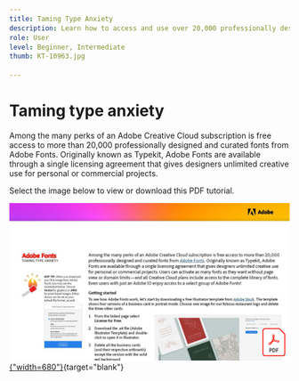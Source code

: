```yaml
---
title: Taming Type Anxiety
description: Learn how to access and use over 20,000 professionally designed fonts in Creative Cloud
role: User
level: Beginner, Intermediate
thumb: KT-10963.jpg

---
```

# Taming type anxiety

Among the many perks of an Adobe Creative Cloud subscription is free access to more than 20,000 professionally designed and curated fonts from Adobe Fonts. Originally known as Typekit, Adobe Fonts are available through a single licensing agreement that gives designers unlimited creative use for personal or commercial projects.

Select the image below to view or download this PDF tutorial.

[![First page image of tutorial](assets/TamingTypeAnxiety.jpg){"width=680"}](assets/TamingTypeAnxiety.pdf){target="blank"}